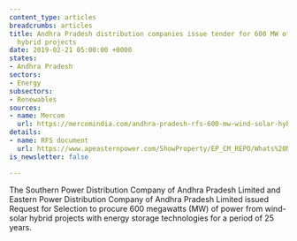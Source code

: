 ```yaml
---
content_type: articles
breadcrumbs: articles
title: Andhra Pradesh distribution companies issue tender for 600 MW of wind-solar
  hybrid projects
date: 2019-02-21 05:00:00 +0000
states:
- Andhra Pradesh
sectors:
- Energy
subsectors:
- Renewables
sources:
- name: Mercom
  url: https://mercomindia.com/andhra-pradesh-rfs-600-mw-wind-solar-hybrid/
details:
- name: RFS document
  url: https://www.apeasternpower.com/ShowProperty/EP_CM_REPO/Whats%20New/rfsandppa
is_newsletter: false

---
```

The Southern Power Distribution Company of Andhra Pradesh Limited and Eastern Power Distribution Company of Andhra Pradesh Limited issued Request for Selection to procure 600 megawatts (MW) of power from wind-solar hybrid projects with energy storage technologies for a period of 25 years.

